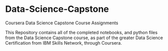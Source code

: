 # Data-Science-Capstone
Coursera Data Science Capstone Course Assignments

This Repository contains all of the completed notebooks, and python files from the Data Science Capstone course, as part of the greater Data Science Certification from IBM Skills Network, through Coursera.
